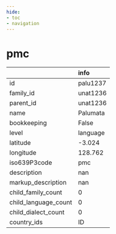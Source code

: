 ```yaml
---
hide:
- toc
- navigation
---
```

# pmc
|                      | info     |
|:---------------------|:---------|
| id                   | palu1237 |
| family_id            | unat1236 |
| parent_id            | unat1236 |
| name                 | Palumata |
| bookkeeping          | False    |
| level                | language |
| latitude             | -3.024   |
| longitude            | 128.762  |
| iso639P3code         | pmc      |
| description          | nan      |
| markup_description   | nan      |
| child_family_count   | 0        |
| child_language_count | 0        |
| child_dialect_count  | 0        |
| country_ids          | ID       |